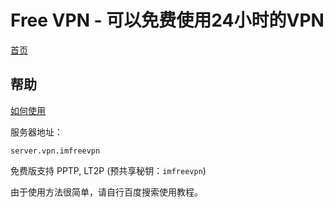 # Free VPN - 可以免费使用24小时的VPN

[首页](https://www.imfreevpn.org)

## 帮助

[如何使用](https://www.imfreevpnn.com/howtouse.html)

服务器地址：
    
    server.vpn.imfreevpn

免费版支持 PPTP, LT2P (预共享秘钥：`imfreevpn`)

由于使用方法很简单，请自行百度搜索使用教程。